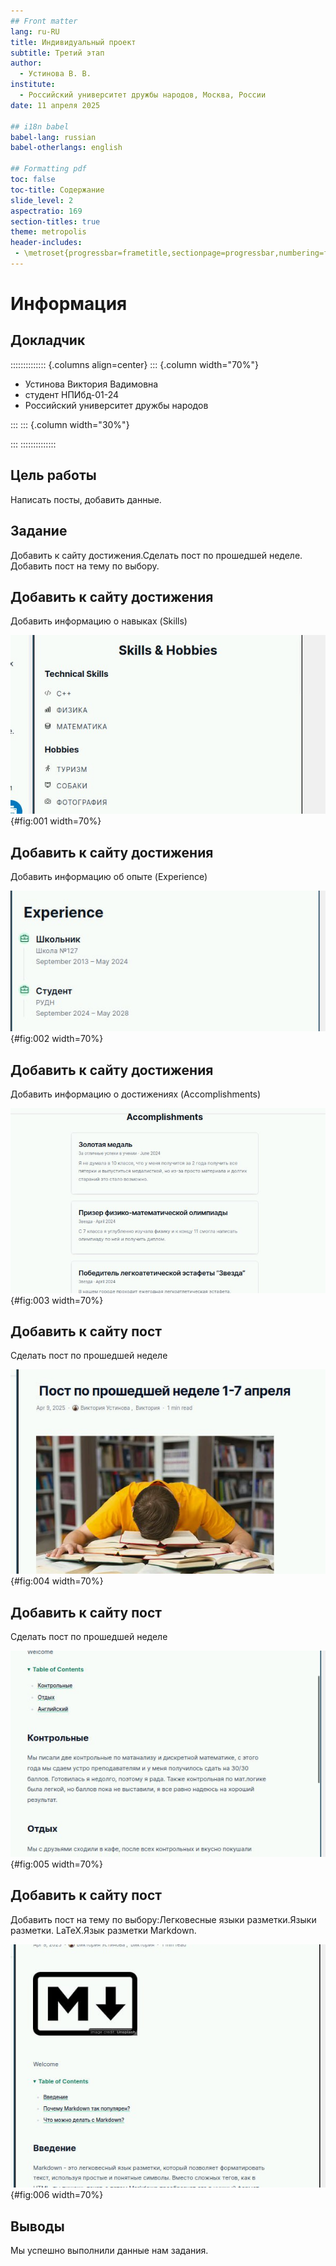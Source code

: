 ```yaml
---
## Front matter
lang: ru-RU
title: Индивидуальный проект
subtitle: Третий этап
author:
  - Устинова В. В.
institute:
  - Российский университет дружбы народов, Москва, России
date: 11 апреля 2025

## i18n babel
babel-lang: russian
babel-otherlangs: english

## Formatting pdf
toc: false
toc-title: Содержание
slide_level: 2
aspectratio: 169
section-titles: true
theme: metropolis
header-includes:
 - \metroset{progressbar=frametitle,sectionpage=progressbar,numbering=fraction}
---
```


# Информация

## Докладчик

:::::::::::::: {.columns align=center}
::: {.column width="70%"}

  * Устинова Виктория Вадимовна
  * студент НПИбд-01-24
  * Российский университет дружбы народов


:::
::: {.column width="30%"}



:::
::::::::::::::

## Цель работы

Написать посты, добавить данные.

## Задание

Добавить к сайту достижения.Сделать пост по прошедшей неделе.
Добавить пост на тему по выбору.

## Добавить к сайту достижения

Добавить информацию о навыках (Skills)

![заполняем в редакторе хобби и навыки](image/1.jpg){#fig:001 width=70%}

## Добавить к сайту достижения

Добавить информацию об опыте (Experience)

![В редакторе меняем информацию на нашу](image/2.jpg){#fig:002 width=70%}

## Добавить к сайту достижения

Добавить информацию о достижениях (Accomplishments)

![Заполняем свои достижения](image/3.jpg){#fig:003 width=70%}

## Добавить к сайту пост

Сделать пост по прошедшей неделе

![Пишем пост и не забываем поменять картинку](image/4.jpg){#fig:004 width=70%}

## Добавить к сайту пост

Сделать пост по прошедшей неделе

![Содержание поста](image/5.jpg){#fig:005 width=70%}

## Добавить к сайту пост

Добавить пост на тему по выбору:Легковесные языки разметки.Языки разметки. LaTeX.Язык разметки Markdown.

![Мы выбрали про markdown, написали пост и поменяли фото](image/6.jpg){#fig:006 width=70%}

## Выводы

Мы успешно выполнили данные нам задания.

